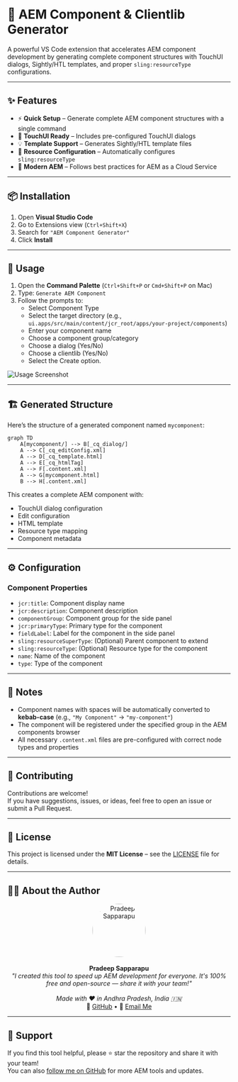 
# 🧩 AEM Component & Clientlib Generator

A powerful VS Code extension that accelerates AEM component development by generating complete component structures with TouchUI dialogs, Sightly/HTL templates, and proper `sling:resourceType` configurations.

---

## ✨ Features

- ⚡ **Quick Setup** – Generate complete AEM component structures with a single command
- 🧩 **TouchUI Ready** – Includes pre-configured TouchUI dialogs
- 💡 **Template Support** – Generates Sightly/HTL template files
- 🔧 **Resource Configuration** – Automatically configures `sling:resourceType`
- 🚀 **Modern AEM** – Follows best practices for AEM as a Cloud Service

---

## 📦 Installation

1. Open **Visual Studio Code**
2. Go to Extensions view (`Ctrl+Shift+X`)
3. Search for `"AEM Component Generator"`
4. Click **Install**

---

## 🚀 Usage

1. Open the **Command Palette** (`Ctrl+Shift+P` or `Cmd+Shift+P` on Mac)
2. Type: `Generate AEM Component`
3. Follow the prompts to:
   - Select Component Type
   - Select the target directory (e.g., `ui.apps/src/main/content/jcr_root/apps/your-project/components`)
   - Enter your component name
   - Choose a component group/category
   - Choose a dialog (Yes/No)
   - Choose a clientlib (Yes/No)
   - Select the Create option.

![Usage Screenshot](https://github.com/PRADEEP0573/aem-component-generator/assets/112626871/2b2b2b2b-2b2b-2b2b-2b2b-2b2b2b2b2b2b)

---

## 🏗️ Generated Structure

Here’s the structure of a generated component named `mycomponent`:

```mermaid
graph TD
    A[mycomponent/] --> B[_cq_dialog/]
    A --> C[_cq_editConfig.xml]
    A --> D[_cq_template.html]
    A --> E[_cq_htmlTag]
    A --> F[.content.xml]
    A --> G[mycomponent.html]
    B --> H[.content.xml]
```

This creates a complete AEM component with:

- TouchUI dialog configuration  
- Edit configuration  
- HTML template  
- Resource type mapping  
- Component metadata  

---

## ⚙️ Configuration

### Component Properties

- `jcr:title`: Component display name
- `jcr:description`: Component description
- `componentGroup`: Component group for the side panel
- `jcr:primaryType`: Primary type for the component
- `fieldLabel`: Label for the component in the side panel
- `sling:resourceSuperType`: (Optional) Parent component to extend
- `sling:resourceType`: (Optional) Resource type for the component
- `name`: Name of the component
- `type`: Type of the component

---

## 📝 Notes

- Component names with spaces will be automatically converted to **kebab-case** (e.g., `"My Component"` → `"my-component"`)
- The component will be registered under the specified group in the AEM components browser
- All necessary `.content.xml` files are pre-configured with correct node types and properties

---

## 🤝 Contributing

Contributions are welcome!  
If you have suggestions, issues, or ideas, feel free to open an issue or submit a Pull Request.

---

## 📄 License

This project is licensed under the **MIT License** – see the [LICENSE](LICENSE) file for details.

---

## 👨‍💻 About the Author

<p align="center">
  <img src="https://avatars.githubusercontent.com/u/112626871?v=4" width="120" style="border-radius: 50%" alt="Pradeep Sapparapu"><br><br>
  <strong>Pradeep Sapparapu</strong><br>
  <i>"I created this tool to speed up AEM development for everyone.  
It's 100% free and open-source — share it with your team!"</i><br><br>
  <i>Made with ❤️ in Andhra Pradesh, India 🇮🇳</i><br>
  🔗 <a href="https://github.com/PRADEEP0573">GitHub</a> • 
  📧 <a href="mailto:your@email.com">Email Me</a>  
</p>

---

## 🙏 Support

If you find this tool helpful, please ⭐ star the repository and share it with your team!  
You can also [follow me on GitHub](https://github.com/PRADEEP0573) for more AEM tools and updates.
